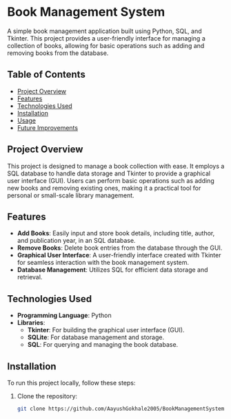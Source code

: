 # Book Management System

A simple book management application built using Python, SQL, and Tkinter. This project provides a user-friendly interface for managing a collection of books, allowing for basic operations such as adding and removing books from the database.

## Table of Contents
- [Project Overview](#project-overview)
- [Features](#features)
- [Technologies Used](#technologies-used)
- [Installation](#installation)
- [Usage](#usage)
- [Future Improvements](#future-improvements)

## Project Overview
This project is designed to manage a book collection with ease. It employs a SQL database to handle data storage and Tkinter to provide a graphical user interface (GUI). Users can perform basic operations such as adding new books and removing existing ones, making it a practical tool for personal or small-scale library management.

## Features
- **Add Books**: Easily input and store book details, including title, author, and publication year, in an SQL database.
- **Remove Books**: Delete book entries from the database through the GUI.
- **Graphical User Interface**: A user-friendly interface created with Tkinter for seamless interaction with the book management system.
- **Database Management**: Utilizes SQL for efficient data storage and retrieval.

## Technologies Used
- **Programming Language**: Python
- **Libraries**:
  - **Tkinter**: For building the graphical user interface (GUI).
  - **SQLite**: For database management and storage.
  - **SQL**: For querying and managing the book database.

## Installation
To run this project locally, follow these steps:

1. Clone the repository:
   ```bash
   git clone https://github.com/AayushGokhale2005/BookManagementSystem.git
